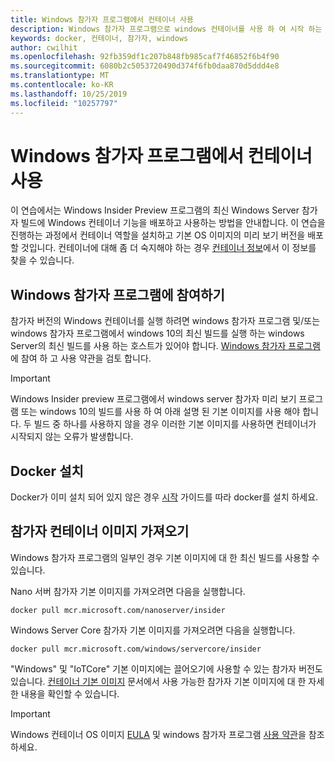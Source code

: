 ```yaml
---
title: Windows 참가자 프로그램에서 컨테이너 사용
description: Windows 참가자 프로그램으로 windows 컨테이너를 사용 하 여 시작 하는 방법 알아보기
keywords: docker, 컨테이너, 참가자, windows
author: cwilhit
ms.openlocfilehash: 92fb359df1c207b848fb985caf7f46852f6b4f90
ms.sourcegitcommit: 6080b2c5053720490d374f6fb0daa870d5ddd4e8
ms.translationtype: MT
ms.contentlocale: ko-KR
ms.lasthandoff: 10/25/2019
ms.locfileid: "10257797"
---
```

# <a name="use-containers-with-the-windows-insider-program"></a>Windows 참가자 프로그램에서 컨테이너 사용

이 연습에서는 Windows Insider Preview 프로그램의 최신 Windows Server 참가자 빌드에 Windows 컨테이너 기능을 배포하고 사용하는 방법을 안내합니다. 이 연습을 진행하는 과정에서 컨테이너 역할을 설치하고 기본 OS 이미지의 미리 보기 버전을 배포할 것입니다. 컨테이너에 대해 좀 더 숙지해야 하는 경우 [컨테이너 정보](../about/index.md)에서 이 정보를 찾을 수 있습니다.

## <a name="join-the-windows-insider-program"></a>Windows 참가자 프로그램에 참여하기

참가자 버전의 Windows 컨테이너를 실행 하려면 windows 참가자 프로그램 및/또는 windows 참가자 프로그램에서 windows 10의 최신 빌드를 실행 하는 windows Server의 최신 빌드를 사용 하는 호스트가 있어야 합니다. [Windows 참가자 프로그램](https://insider.windows.com/GettingStarted) 에 참여 하 고 사용 약관을 검토 합니다.

> [!IMPORTANT]
> Windows Insider preview 프로그램에서 windows server 참가자 미리 보기 프로그램 또는 windows 10의 빌드를 사용 하 여 아래 설명 된 기본 이미지를 사용 해야 합니다. 두 빌드 중 하나를 사용하지 않을 경우 이러한 기본 이미지를 사용하면 컨테이너가 시작되지 않는 오류가 발생합니다.

## <a name="install-docker"></a>Docker 설치

Docker가 이미 설치 되어 있지 않은 경우 [시작](../quick-start/set-up-environment.md) 가이드를 따라 docker를 설치 하세요.

## <a name="pull-an-insider-container-image"></a>참가자 컨테이너 이미지 가져오기

Windows 참가자 프로그램의 일부인 경우 기본 이미지에 대 한 최신 빌드를 사용할 수 있습니다.

Nano 서버 참가자 기본 이미지를 가져오려면 다음을 실행합니다.

```console
docker pull mcr.microsoft.com/nanoserver/insider
```

Windows Server Core 참가자 기본 이미지를 가져오려면 다음을 실행합니다.

```console
docker pull mcr.microsoft.com/windows/servercore/insider
```

"Windows" 및 "IoTCore" 기본 이미지에는 끌어오기에 사용할 수 있는 참가자 버전도 있습니다. [컨테이너 기본 이미지](../manage-containers/container-base-images.md) 문서에서 사용 가능한 참가자 기본 이미지에 대 한 자세한 내용을 확인할 수 있습니다.

> [!IMPORTANT]
> Windows 컨테이너 OS 이미지 [EULA](../images-eula.md ) 및 windows 참가자 프로그램 [사용 약관](https://www.microsoft.com/software-download/windowsinsiderpreviewserver)을 참조 하세요.
